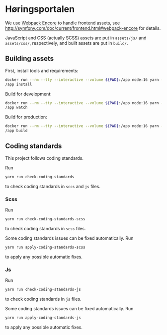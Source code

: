 # Høringsportalen

We use [Webpack
Encore](http://symfony.com/doc/current/frontend.html#webpack-encore)
to handle frontend assets, see
http://symfony.com/doc/current/frontend.html#webpack-encore for
details.


JavaScript and CSS (actually SCSS) assets are put in `assets/js/` and
`assets/css/`, respectively, and built assets are put in `build/`.


## Building assets

First, install tools and requirements:

```sh
docker run --rm --tty --interactive --volume ${PWD}:/app node:16 yarn --cwd 
/app install
```

Build for development:

```sh
docker run --rm --tty --interactive --volume ${PWD}:/app node:16 yarn --cwd 
/app watch
```

Build for production:

```sh
docker run --rm --tty --interactive --volume ${PWD}:/app node:16 yarn --cwd
/app build
```

## Coding standards

This project follows coding standards.

Run

```sh
yarn run check-coding-standards
```

to check coding standards in `sccs` and `js` files.

### Scss

Run

```sh
yarn run check-coding-standards-scss
```

to check coding standards in `scss` files.

Some coding standards issues can be fixed automatically. Run

```sh
yarn run apply-coding-standards-scss
```

to apply any possible automatic fixes.

### Js

Run

```sh
yarn run check-coding-standards-js
```

to check coding standards in `js` files.

Some coding standards issues can be fixed automatically. Run

```sh
yarn run apply-coding-standards-js
```

to apply any possible automatic fixes.
